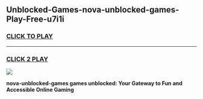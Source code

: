 
## Unblocked-Games-nova-unblocked-games-Play-Free-u7i1i
<h3>
<a href="https://premium76.site?title=nova-unblocked-games&ref=09A">CLICK TO PLAY</a></h3>
<hr>

<h3>
<a href="https://premium76.site?title=nova-unblocked-games&ref=09A">CLICK 2 PLAY</a>
  
</h3>

<a href="https://premium76.site?title=nova-unblocked-games&ref=09A"><img src="https://clearcache.store/games.png"></a>


**nova-unblocked-games games unblocked: Your Gateway to Fun and Accessible Online Gaming**
